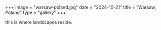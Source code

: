 +++
image = "warsaw-poland.jpg"
date = "2024-10-21"
title = "Warsaw, Poland"
type = "gallery"
+++

this is where landscapes reside.